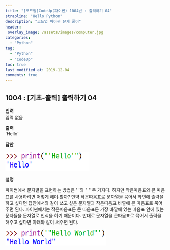 ```yaml
---
title: "[코드업]CodeUp(파이썬) 1004번 : 출력하기 04"
strapline: "Hello Python"
description: "코드업 파이썬 문제 풀이"
header:
 overlay_image: /assets/images/computer.jpg
categories:
  - "Python"
tag:
  - "Python"
  - "CodeUp"
toc: true
last_modified_at: 2019-12-04
comments: true
---
```


## 1004 : [기초-출력] 출력하기 04


**입력**<br>
입력 없음

**출력**<br>
'Hello'


**답안**<br>

![a1004](/assets/images/1004.jpg)


**설명**

파이썬에서 문자열을 표현하는 방법은 ' '와 " " 두 가지다. 하지만 작은따옴표와 큰 따옴표를 사용하려면 어떻게 해야 할까? 만약 작은따옴표로 문자열을 묶어서 화면에 출력을 하고 싶다면 답안에서와 같이 쓰고 싶은 문자열과 작은따옴표 바깥에 큰 따옴표로 묶어주면 된다. 파이썬에서는 작은따옴표든 큰 따옴표든 가장 바깥에 있는 따옴표 안에 있는 문자들을 문자열로 인식을 하기 때문이다. 반대로 문자열을 큰따옴표로 묶어서 출력을 해주고 싶다면 아래와 같이 써주면 된다. 

![a1005](/assets/images/1005.jpg)
